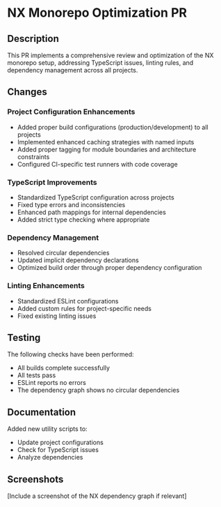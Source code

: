 # NX Monorepo Optimization PR

## Description

This PR implements a comprehensive review and optimization of the NX monorepo setup, addressing TypeScript issues, linting rules, and dependency management across all projects.

## Changes

### Project Configuration Enhancements
- Added proper build configurations (production/development) to all projects
- Implemented enhanced caching strategies with named inputs
- Added proper tagging for module boundaries and architecture constraints
- Configured CI-specific test runners with code coverage

### TypeScript Improvements
- Standardized TypeScript configuration across projects
- Fixed type errors and inconsistencies
- Enhanced path mappings for internal dependencies
- Added strict type checking where appropriate

### Dependency Management
- Resolved circular dependencies
- Updated implicit dependency declarations
- Optimized build order through proper dependency configuration

### Linting Enhancements
- Standardized ESLint configurations
- Added custom rules for project-specific needs
- Fixed existing linting issues

## Testing

The following checks have been performed:
- All builds complete successfully
- All tests pass
- ESLint reports no errors
- The dependency graph shows no circular dependencies

## Documentation

Added new utility scripts to:
- Update project configurations
- Check for TypeScript issues
- Analyze dependencies

## Screenshots

[Include a screenshot of the NX dependency graph if relevant]
